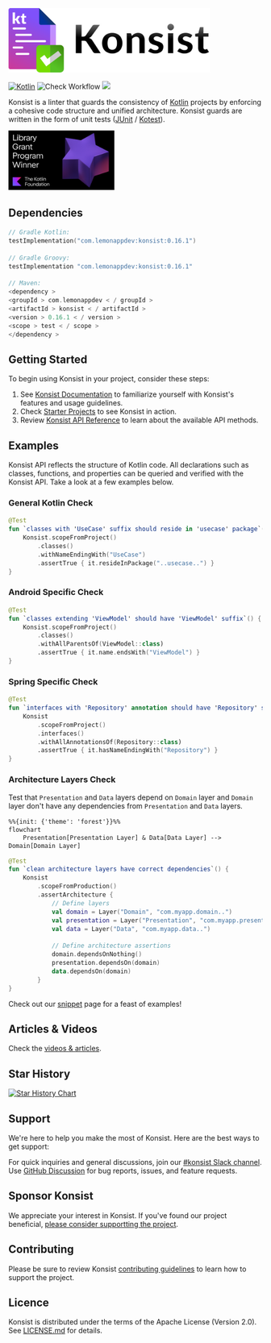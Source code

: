 <p align="left">
    <img src="misc/konsist-logo/logo.png" alt="Konsit Logo" width="400">
</p>

[![Kotlin](https://img.shields.io/badge/Kotlin-blue.svg?style=flat&logo=kotlin)](https://kotlinlang.org)
![Check Workflow](https://github.com/LemonAppDev/konsist/actions/workflows/check.yml/badge.svg)
[<img src="https://img.shields.io/maven-central/v/com.lemonappdev/konsist?label=Release"/>](https://central.sonatype.com/artifact/com.lemonappdev/konsist)

Konsist is a linter that guards the consistency of [Kotlin](https://kotlinlang.org/) projects by enforcing a cohesive
code structure
and unified architecture. Konsist guards are written in the form of unit
tests ([JUnit](https://junit.org/) / [Kotest](https://kotest.io/)).

<p align="left">
  <a href="https://kotlinfoundation.org/news/grants-program-winners-24/" target="_blank" rel="noopener noreferrer">
    <img src="misc/library-grant-program-winner.png" alt="Library Grant Program Winner 2024" title="Library Grant 
Program Winner 2024" width="210">
  </a>
</p>

## Dependencies

```kotlin
// Gradle Kotlin:
testImplementation("com.lemonappdev:konsist:0.16.1")

// Gradle Groovy:
testImplementation "com.lemonappdev:konsist:0.16.1"

// Maven:
<dependency >
<groupId > com.lemonappdev < / groupId >
<artifactId > konsist < / artifactId >
<version > 0.16.1 < / version >
<scope > test < / scope >
</dependency >
```

## Getting Started

To begin using Konsist in your project, consider these steps:

1. See [Konsist Documentation](https://docs.konsist.lemonappdev.com/) to familiarize yourself with Konsist's
   features and usage guidelines.
2. Check [Starter Projects](https://github.com/LemonAppDev/konsist/tree/main/samples/starter-projects) to see Konsist in
   action.
3. Review [Konsist API Reference](https://reference.konsist.lemonappdev.com) to learn about the available API methods.

## Examples

Konsist API reflects the structure of Kotlin code. All declarations such as classes, functions, and properties can be
queried and verified with the Konsist API. Take a look at a few examples below.

### General Kotlin Check

```kotlin
@Test
fun `classes with 'UseCase' suffix should reside in 'usecase' package`() {
    Konsist.scopeFromProject()
        .classes()
        .withNameEndingWith("UseCase")
        .assertTrue { it.resideInPackage("..usecase..") }
}
```

### Android Specific Check

```kotlin
@Test
fun `classes extending 'ViewModel' should have 'ViewModel' suffix`() {
    Konsist.scopeFromProject()
        .classes()
        .withAllParentsOf(ViewModel::class)
        .assertTrue { it.name.endsWith("ViewModel") }
}
```

### Spring Specific Check

```kotlin
@Test
fun `interfaces with 'Repository' annotation should have 'Repository' suffix`() {
    Konsist
        .scopeFromProject()
        .interfaces()
        .withAllAnnotationsOf(Repository::class)
        .assertTrue { it.hasNameEndingWith("Repository") }
}
```

### Architecture Layers Check

Test that `Presentation` and `Data` layers depend on `Domain` layer and `Domain` layer don't have any dependencies
from `Presentation` and `Data` layers.

```mermaid
%%{init: {'theme': 'forest'}}%%
flowchart
    Presentation[Presentation Layer] & Data[Data Layer] --> Domain[Domain Layer]
```

```kotlin
@Test
fun `clean architecture layers have correct dependencies`() {
    Konsist
        .scopeFromProduction()
        .assertArchitecture {
            // Define layers
            val domain = Layer("Domain", "com.myapp.domain..")
            val presentation = Layer("Presentation", "com.myapp.presentation..")
            val data = Layer("Data", "com.myapp.data..")

            // Define architecture assertions
            domain.dependsOnNothing()
            presentation.dependsOn(domain)
            data.dependsOn(domain)
        }
}
```

Check out our [snippet](https://docs.konsist.lemonappdev.com/inspiration/snippets) page for a feast of examples!

## Articles & Videos

Check the [videos & articles](https://docs.konsist.lemonappdev.com/getting-started/getting-started/articles).

## Star History

[![Star History Chart](https://api.star-history.com/svg?repos=LemonAppDev/konsist&type=Date)](https://star-history.com/#LemonAppDev/konsist&Date)

## Support

We're here to help you make the most of Konsist. Here are the best ways to get support:

For quick inquiries and general discussions, join
our [#konsist Slack channel](https://kotlinlang.slack.com/archives/C05QG9FD6KS).
Use [GitHub Discussion](https://github.com/LemonAppDev/konsist/discussions) for bug reports, issues, and feature
requests.

## Sponsor Konsist

We appreciate your interest in Konsist. If you've found our project beneficial, [please consider supportting the project](https://docs.konsist.lemonappdev.com/help/sponsor-konsist).

## Contributing

Please be sure to review Konsist [contributing guidelines](https://docs.konsist.lemonappdev.com/help/contributing)
to learn how to support the project.

## Licence

Konsist is distributed under the terms of the Apache License (Version 2.0). See [LICENSE.md](LICENSE) for details.
